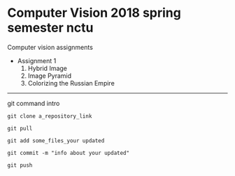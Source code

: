 # Computer Vision 2018 spring semester nctu
Computer vision assignments


* Assignment 1
	1. Hybrid Image
	1. Image Pyramid
	1. Colorizing the Russian Empire


---
git command intro

`git clone a_repository_link`

`git pull`

`git add some_files_your updated`

`git commit -m "info about your updated"`

`git push`


